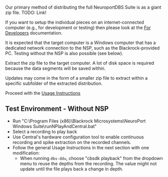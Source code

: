 Our primary method of distributing the full NeuroportDBS Suite is as a giant zip file. TODO: Link!

If you want to setup the individual pieces on an internet-connected computer (e.g., for development or testing) then please look at the [For Developers](./for-developers.md) documentation. 

It is expected that the target computer is a Windows computer that has a dedicated network connection to the NSP, such as the Blackrock-provided PC. Testing without the NSP is also possible (see below).

Extract the zip file to the target computer. A lot of disk space is required because the data segments will be saved within.

Updates may come in the form of a smaller zip file to extract within a specific subfolder of the extracted distribution.

Proceed with the [Usage Instructions](./usage-instructions.md)

## Test Environment - Without NSP

* Run "C:\Program Files (x86)\Blackrock Microsystems\NeuroPort Windows Suite\runNPlayAndCentral.bat"
* Select a recording to play back
* Use Central's hardware configuration tool to enable continuous recording and spike extraction on the recorded channels.
* Follow the general Usage Instructions in the next section with one modification:
    * When running `dbs-ddu`, choose "cbsdk playback" from the dropdown menu to reuse the depths from the recording. The value might not update until the file plays back a change in depth.
